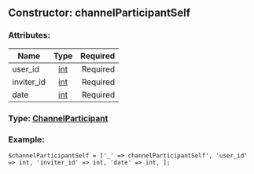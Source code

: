 ## Constructor: channelParticipantSelf  

### Attributes:

| Name     |    Type       | Required |
|----------|:-------------:|---------:|
|user\_id|[int](../types/int.md) | Required|
|inviter\_id|[int](../types/int.md) | Required|
|date|[int](../types/int.md) | Required|


### Type: [ChannelParticipant](../types/ChannelParticipant.md)

### Example:


```
$channelParticipantSelf = ['_' => channelParticipantSelf', 'user_id' => int, 'inviter_id' => int, 'date' => int, ];
```